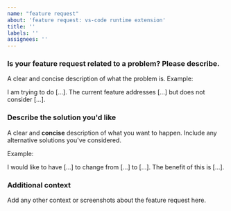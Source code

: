 ```yaml
---
name: "feature request"
about: 'feature request: vs-code runtime extension'
title: ''
labels: ''
assignees: ''
---
```



### Is your feature request related to a problem? Please describe.
A clear and concise description of what the problem is.
Example: 

I am trying to do [...]. The current feature addresses [...] but does not consider [...].

### Describe the solution you'd like
A clear and **concise** description of what you want to happen. Include any alternative solutions you've considered.

Example:

I would like to have [...] to change from [...] to [...]. The benefit of this is [...].

### Additional context
Add any other context or screenshots about the feature request here.